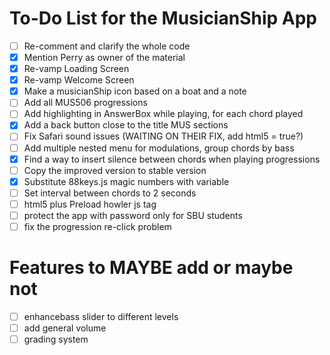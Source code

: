 # To-Do List for the MusicianShip App
- [ ] Re-comment and clarify the whole code
- [x] Mention Perry as owner of the material
- [x] Re-vamp Loading Screen
- [x] Re-vamp Welcome Screen
- [x] Make a musicianShip icon based on a boat and a note
- [ ] Add all MUS506 progressions
- [ ] Add highlighting in AnswerBox while playing, for each chord played
- [x] Add a back button close to the title MUS sections
- [ ] Fix Safari sound issues (WAITING ON THEIR FIX, add html5 = true?)
- [ ] Add multiple nested menu for modulations, group chords by bass
- [x] Find a way to insert silence between chords when playing progressions
- [ ] Copy the improved version to stable version
- [x] Substitute 88keys.js magic numbers with variable
- [ ] Set interval between chords to 2 seconds
- [ ] html5 plus Preload howler js tag
- [ ] protect the app with password only for SBU students
- [ ] fix the progression re-click problem

# Features to MAYBE add or maybe not
- [ ] enhancebass slider to different levels
- [ ] add general volume
- [ ] grading system
